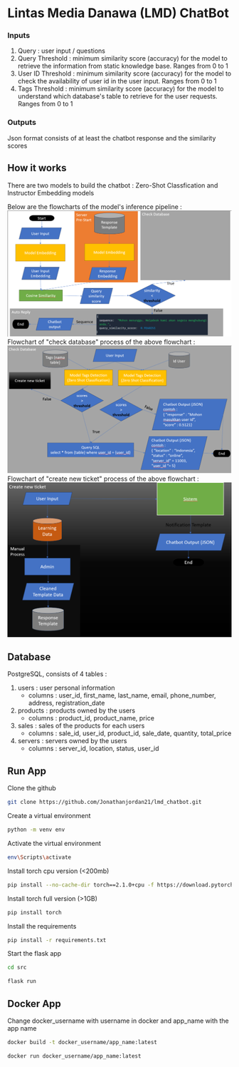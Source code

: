 # Lintas Media Danawa (LMD) ChatBot
### Inputs
1. Query : user input / questions
2. Query Threshold : minimum similarity score (accuracy) for the model to retrieve the information from static knowledge base. Ranges from 0 to 1
3. User ID Threshold : minimum similarity score (accuracy) for the model to check the availability of user id in the user input. Ranges from 0 to 1
4. Tags Threshold : minimum similarity score (accuracy) for the model to understand which database's table to retrieve for the user requests. Ranges from 0 to 1

### Outputs
Json format consists of at least the chatbot response and the similarity scores

## How it works
There are two models to build the chatbot : Zero-Shot Classfication and Instructor Embedding models<br>

Below are the flowcharts of the model's inference pipeline :
![alt text](media/flowchart1.png)
<br>
Flowchart of "check database" process of the above flowchart :
![alt text](media/check_database.png)
<br>
Flowchart of "create new ticket" process of the above flowchart : 
![alt_text](media/create_new_ticket.png)

## Database 
PostgreSQL, consists of 4 tables : 
1. users : user personal information 
   - columns : user_id, first_name, last_name, email, phone_number, address, registration_date
2. products : products owned by the users
   - columns : product_id, product_name, price
3. sales : sales of the products for each users
   - columns : sale_id, user_id, product_id, sale_date, quantity, total_price
4. servers : servers owned by the users
   - columns : server_id, location, status, user_id

## Run App
Clone the github
```bash
git clone https://github.com/Jonathanjordan21/lmd_chatbot.git
```

Create a virtual environment
```bash
python -m venv env
```

Activate the virtual environment
```bash
env\Scripts\activate
```

Install torch cpu version (<200mb)
```bash
pip install --no-cache-dir torch==2.1.0+cpu -f https://download.pytorch.org/whl/torch_stable.html
```

Install torch full version (>1GB)
```bash
pip install torch
```

Install the requirements
```bash
pip install -r requirements.txt
```

Start the flask app
```bash
cd src
```
```bash
flask run
```

## Docker App
Change docker_username with username in docker and app_name with the app name
```bash
docker build -t docker_username/app_name:latest
```
```bash
docker run docker_username/app_name:latest
```

